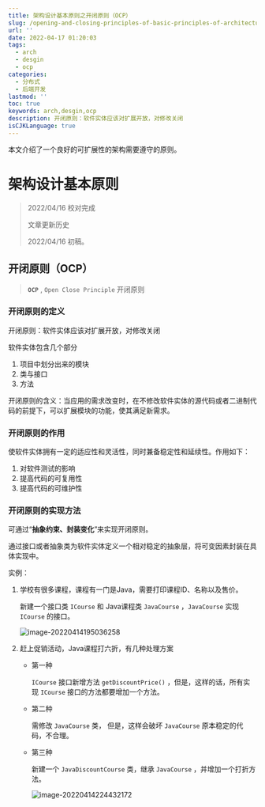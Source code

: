 ```yaml
---
title: 架构设计基本原则之开闭原则（OCP）
slug: /opening-and-closing-principles-of-basic-principles-of-architecture-design.html
url: ''
date: 2022-04-17 01:20:03
tags:
  - arch
  - desgin
  - ocp
categories:
  - 分布式
  - 后端开发
lastmod: ''
toc: true
keywords: arch,desgin,ocp
description: 开闭原则：软件实体应该对扩展开放，对修改关闭
isCJKLanguage: true
---
```

本文介绍了一个良好的可扩展性的架构需要遵守的原则。

<!-- more -->

# 架构设计基本原则

> 2022/04/16 校对完成
>
> 文章更新历史
>
> 2022/04/16 初稿。

## 开闭原则（OCP）

> **`OCP`** , `Open Close Principle` 开闭原则

### 开闭原则的定义

开闭原则：软件实体应该对扩展开放，对修改关闭

软件实体包含几个部分

1. 项目中划分出来的模块
2. 类与接口
3. 方法

开闭原则的含义：当应用的需求改变时，在不修改软件实体的源代码或者二进制代码的前提下，可以扩展模块的功能，使其满足新需求。

### 开闭原则的作用

使软件实体拥有一定的适应性和灵活性，同时兼备稳定性和延续性。作用如下：

1. 对软件测试的影响
2. 提高代码的可复用性
3. 提高代码的可维护性

### 开闭原则的实现方法

可通过“**抽象约束、封装变化**”来实现开闭原则。

通过接口或者抽象类为软件实体定义一个相对稳定的抽象层，将可变因素封装在具体实现中。

实例：

1. 学校有很多课程，课程有一门是Java，需要打印课程ID、名称以及售价。

   新建一个接口类 `ICourse` 和 Java课程类 `JavaCourse` ，`JavaCourse` 实现 `ICourse` 的接口。

   ![image-20220414195036258](https://img1.terwer.space/image-20220414195036258.png) 

2. 赶上促销活动，Java课程打六折，有几种处理方案

   - 第一种

     `ICourse` 接口新增方法 `getDiscountPrice()` ，但是，这样的话，所有实现 `ICourse` 接口的方法都要增加一个方法。

   - 第二种

     需修改 `JavaCourse` 类， 但是，这样会破坏 `JavaCourse` 原本稳定的代码，不合理。

   - 第三种

     新建一个 `JavaDiscountCourse` 类，继承 `JavaCourse` ，并增加一个打折方法。

     ![image-20220414224432172](https://img1.terwer.space/image-20220414224432172.png)